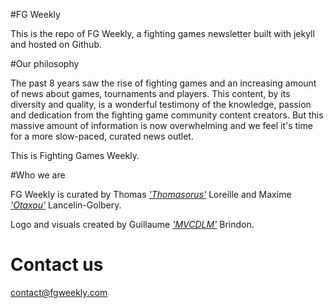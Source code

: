 #FG Weekly

This is  the repo of FG Weekly, a fighting games newsletter built with jekyll and hosted on Github.

#Our philosophy
    
The past 8 years saw the rise of fighting games and an increasing amount of news about games, tournaments and players.
This content, by its diversity and quality, is a wonderful testimony of the knowledge, passion and dedication from the fighting game community content creators.
But this massive amount of information is now overwhelming and we feel it's time for a more slow-paced, curated news outlet.

This is Fighting Games Weekly.

#Who we are

FG Weekly is curated by Thomas [*'Thomasorus'*](https://twitter.com/brownleatherguy) Loreille and Maxime [*'Otaxou'*](https://twitter.com/otaxou) Lancelin-Golbery. 

Logo and visuals created by Guillaume [*'MVCDLM'*](https://twitter.com/mvcdlm) Brindon.

# Contact us

[contact@fgweekly.com](mailto:contact@fgweekly.com)
